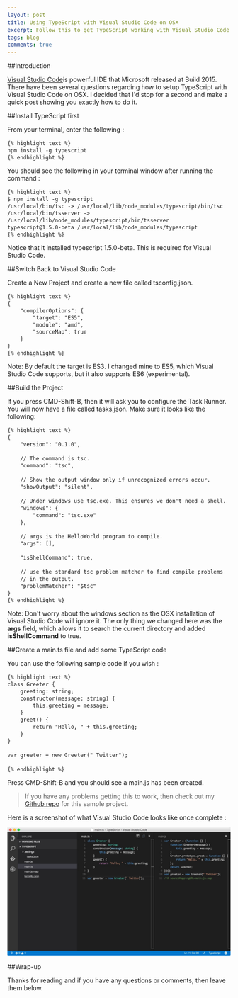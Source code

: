 ```yaml
---
layout: post
title: Using TypeScript with Visual Studio Code on OSX
excerpt: Follow this to get TypeScript working with Visual Studio Code on OSX
tags: blog
comments: true
---
```


##Introduction

[Visual Studio Code](https://code.visualstudio.com/)is powerful IDE that Microsoft released at Build 2015. There have been several questions regarding how to setup TypeScript with Visual Studio Code on OSX. I decided that I'd stop for a second and make a quick post showing you exactly how to do it. 

##Install TypeScript first

From your terminal, enter the following : 

	{% highlight text %}
	npm install -g typescript
	{% endhighlight %}	
	
You should see the following in your terminal window after running the command : 

	{% highlight text %}
	$ npm install -g typescript
	/usr/local/bin/tsc -> /usr/local/lib/node_modules/typescript/bin/tsc
	/usr/local/bin/tsserver -> /usr/local/lib/node_modules/typescript/bin/tsserver
	typescript@1.5.0-beta /usr/local/lib/node_modules/typescript
	{% endhighlight %}	

Notice that it installed typescript 1.5.0-beta. This is required for Visual Studio Code. 

##Switch Back to Visual Studio Code

Create a New Project and create a new file called tsconfig.json. 

	{% highlight text %}
	{
		"compilerOptions": {
			"target": "ES5",
			"module": "amd",
			"sourceMap": true
		}
	}
	{% endhighlight %}
	
Note: By default the target is ES3. I changed mine to ES5, which Visual Studio Code supports, but it also supports ES6 (experimental).

##Build the Project

If you press CMD-Shift-B, then it will ask you to configure the Task Runner. You will now have a file called tasks.json. Make sure it looks like the following: 

	{% highlight text %}
	{
		"version": "0.1.0",
	
		// The command is tsc.
		"command": "tsc",

		// Show the output window only if unrecognized errors occur. 
		"showOutput": "silent",
	
		// Under windows use tsc.exe. This ensures we don't need a shell.
		"windows": {
			"command": "tsc.exe"
		},
	
		// args is the HelloWorld program to compile.
		"args": [],
	
		"isShellCommand": true,
	
		// use the standard tsc problem matcher to find compile problems
		// in the output.
		"problemMatcher": "$tsc"
	}
	{% endhighlight %}
	
Note: Don't worry about the windows section as the OSX installation of Visual Studio Code will ignore it. The only thing we changed here was the **args** field, which allows it to search the current directory and added **isShellCommand** to true. 

##Create a main.ts file and add some TypeScript code

You can use the following sample code if you wish : 

	{% highlight text %}
	class Greeter {
    	greeting: string;
    	constructor(message: string) {
        	this.greeting = message;
    	}
    	greet() {
        	return "Hello, " + this.greeting;
    	}
	}

	var greeter = new Greeter(" Twitter");

	{% endhighlight %}
	
Press CMD-Shift-B and you should see a main.js has been created. 

> If you have any problems getting this to work, then check out my [Github repo](https://github.com/mbcrump/VSCodeSample) for this sample project.

Here is a screenshot of what Visual Studio Code looks like once complete : 

![image](/files/vscode052615.jpg)


##Wrap-up

Thanks for reading and if you have any questions or comments, then leave them below. 

